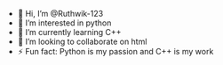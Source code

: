 - 👋 Hi, I’m @Ruthwik-123
- 👀 I’m interested in python
- 🌱 I’m currently learning C++
- 💞️ I’m looking to collaborate on html
- ⚡ Fun fact: Python is my passion and C++ is my work

<!---
Ruthwik-123/Ruthwik-123 is a ✨ special ✨ repository because its `README.md` (this file) appears on your GitHub profile.
You can click the Preview link to take a look at your changes.
--->
